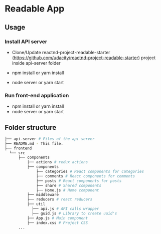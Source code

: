 # Readable App

## Usage

### Install API server
- Clone/Update reactnd-project-readable-starter (https://github.com/udacity/reactnd-project-readable-starter) project inside api-server folder

- npm install or yarn install
- node server or yarn start

### Run front-end application
- npm install or yarn install
- node server or yarn start

## Folder structure
```bash
├── api-server # Files of the api server
├── README.md - This file.
├── frontend
  └── src
      ├── components
          ├── actions # redux actions
          ├── components
              ├── categories # React components for categories
              ├── comments # React components for comments
              ├── posts # React components for posts
              ├── share # Shared components
              ├── Home.js # Home component
          ├── middleware
          ├── reducers # react reducers
          ├── util
            ├── api.js # API calls wrapper
            ├── guid.js # Library to create uuid's
          ├── App.js # Main component
          ├── index.css # Project CSS 
      ...
```





 